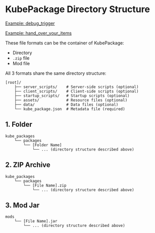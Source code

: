 
# KubePackage Directory Structure

[Example: debug_trigger](example/KubePackages-debug_trigger-1.0.0)

[Example: hand_over_your_items](example/KubePackages-hand_over_your_items-1.0.0)

These file formats can be the container of KubePackage:
- Directory
- `.zip` file
- Mod file

All 3 formats share the same directory structure:

```
[root]/
    ├── server_scripts/    # Server-side scripts (optional)
    ├── client_scripts/    # Client-side scripts (optional)
    ├── startup_scripts/   # Startup scripts (optional)
    ├── assets/            # Resource files (optional)
    ├── data/              # Data files (optional)
    └── kube_package.json  # Metadata file (required)
```

## 1. Folder

```
kube_packages
    └── packages
        └── [Folder Name]
            └── ... (directory structure described above)
```

## 2. ZIP Archive

```
kube_packages
    └── packages
        └── [File Name].zip
            └── ... (directory structure described above)
```

## 3. Mod Jar

```
mods
    └── [File Name].jar
        └── ... (directory structure described above)
```
